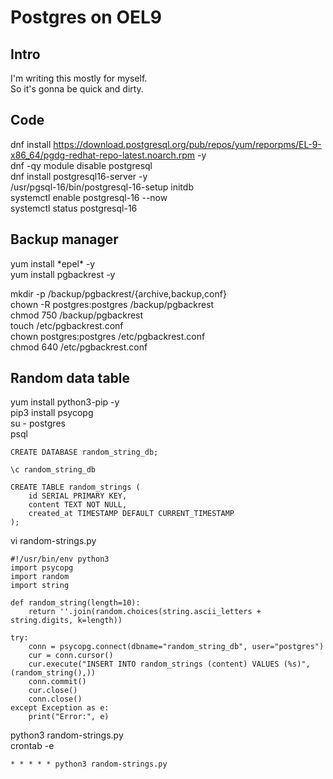 # Postgres on OEL9
## Intro
I'm writing this mostly for myself.  
So it's gonna be quick and dirty.  
  
## Code
dnf install https://download.postgresql.org/pub/repos/yum/reporpms/EL-9-x86_64/pgdg-redhat-repo-latest.noarch.rpm -y  
dnf -qy module disable postgresql  
dnf install postgresql16-server -y  
/usr/pgsql-16/bin/postgresql-16-setup initdb  
systemctl enable postgresql-16 --now   
systemctl status postgresql-16  
  
## Backup manager  
yum install \*epel\* -y  
yum install pgbackrest -y  

mkdir -p /backup/pgbackrest/{archive,backup,conf}  
chown -R postgres:postgres /backup/pgbackrest  
chmod 750 /backup/pgbackrest  
touch /etc/pgbackrest.conf  
chown postgres:postgres /etc/pgbackrest.conf  
chmod 640 /etc/pgbackrest.conf  

## Random data table
yum install python3-pip -y  
pip3 install psycopg  
su - postgres  
psql  
```
CREATE DATABASE random_string_db;

\c random_string_db

CREATE TABLE random_strings (
    id SERIAL PRIMARY KEY,
    content TEXT NOT NULL,
    created_at TIMESTAMP DEFAULT CURRENT_TIMESTAMP
);
```  

vi random-strings.py  
  
```
#!/usr/bin/env python3
import psycopg
import random
import string

def random_string(length=10):
    return ''.join(random.choices(string.ascii_letters + string.digits, k=length))

try:
    conn = psycopg.connect(dbname="random_string_db", user="postgres")
    cur = conn.cursor()
    cur.execute("INSERT INTO random_strings (content) VALUES (%s)", (random_string(),))
    conn.commit()
    cur.close()
    conn.close()
except Exception as e:
    print("Error:", e)
```  
  
python3 random-strings.py  
crontab -e  
```
* * * * * python3 random-strings.py
``` 

